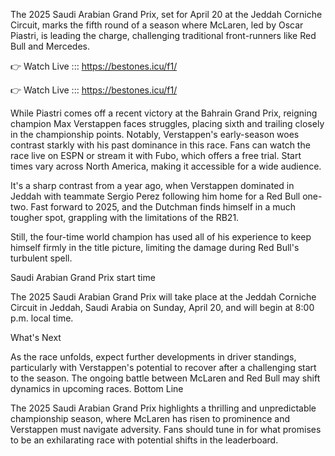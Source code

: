 The 2025 Saudi Arabian Grand Prix, set for April 20 at the Jeddah Corniche Circuit, marks the fifth round of a season where McLaren, led by Oscar Piastri, is leading the charge, challenging traditional front-runners like Red Bull and Mercedes. 

👉 Watch Live ::: https://bestones.icu/f1/

👉 Watch Live ::: https://bestones.icu/f1/

While Piastri comes off a recent victory at the Bahrain Grand Prix, reigning champion Max Verstappen faces struggles, placing sixth and trailing closely in the championship points. Notably, Verstappen's early-season woes contrast starkly with his past dominance in this race. Fans can watch the race live on ESPN or stream it with Fubo, which offers a free trial. Start times vary across North America, making it accessible for a wide audience.

It's a sharp contrast from a year ago, when Verstappen dominated in Jeddah with teammate Sergio Perez following him home for a Red Bull one-two. Fast forward to 2025, and the Dutchman finds himself in a much tougher spot, grappling with the limitations of the RB21.

Still, the four-time world champion has used all of his experience to keep himself firmly in the title picture, limiting the damage during Red Bull's turbulent spell.

Saudi Arabian Grand Prix start time

The 2025 Saudi Arabian Grand Prix will take place at the Jeddah Corniche Circuit in Jeddah, Saudi Arabia on Sunday, April 20, and will begin at 8:00 p.m. local time.

What's Next

As the race unfolds, expect further developments in driver standings, particularly with Verstappen's potential to recover after a challenging start to the season. The ongoing battle between McLaren and Red Bull may shift dynamics in upcoming races.
Bottom Line

The 2025 Saudi Arabian Grand Prix highlights a thrilling and unpredictable championship season, where McLaren has risen to prominence and Verstappen must navigate adversity. Fans should tune in for what promises to be an exhilarating race with potential shifts in the leaderboard.
